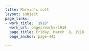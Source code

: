 ```yaml
---
title: Marvin's colt
layout: subject
page_links:
- work_title: '1918'
  work_url: pages/works/1918
  page_title: Friday, March  8, 1918
  page_anchor: page-443

---
```

